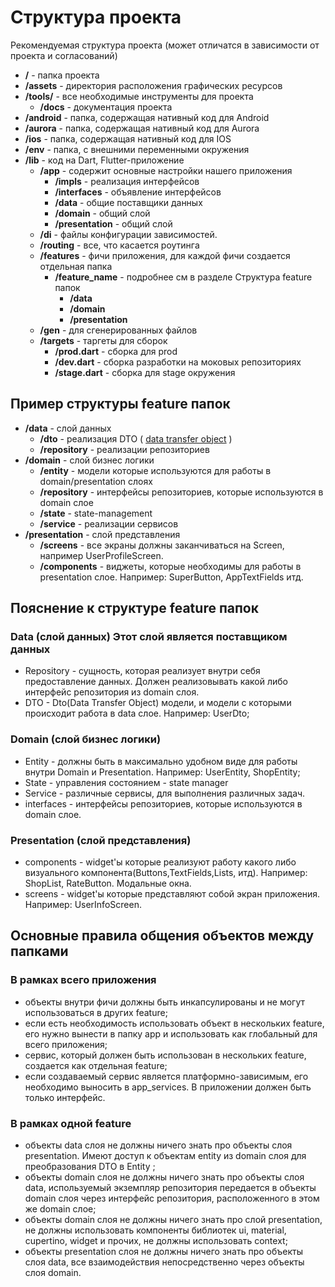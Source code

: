 # Структура проекта

Рекомендуемая структура проекта (может отличатся в зависимости от проекта и согласований)

- **/** - папка проекта
- **/assets** - директория расположения графических ресурсов
- **/tools/** - все необходимые инструменты для проекта
  - **/docs** - документация проекта
- **/android** - папка, содержащая нативный код для Android
- **/aurora** - папка, содержащая нативный код для Aurora
- **/ios** - папка, содержащая нативный код для IOS
- **/env** - папка, с внешними переменными окружения
- **/lib** - код на Dart, Flutter-приложение
  - **/app** - содержит основные настройки нашего приложения
    - **/impls** - реализация интерфейсов
    - **/interfaces** - объявление интерфейсов
    - **/data** - общие поставщики данных
    - **/domain** - общий слой
    - **/presentation** - общий слой
  - **/di** - файлы конфигурации зависимостей.
  - **/routing** - все, что касается роутинга
  - **/features** - фичи приложения, для каждой фичи создается отдельная папка
    - **/feature_name** - подробнее см в разделе Структура feature папок
      - **/data**
      - **/domain**
      - **/presentation**
  - **/gen** - для сгенерированных файлов
  - **/targets** - таргеты для сборок
    - **/prod.dart** - сборка для prod
    - **/dev.dart** - сборка разработки на моковых репозиториях
    - **/stage.dart** - сборка для stage окружения

## Пример структуры feature папок

- **/data** - слой данных
  - **/dto** - реализация DTO ( [data transfer object](https://ru.wikipedia.org/wiki/DTO) )
  - **/repository** - реализации репозиториев
- **/domain** - слой бизнес логики
  - **/entity** - модели которые используются для работы в domain/presentation слоях
  - **/repository** - интерфейсы репозиториев, которые используются в domain слое
  - **/state** - state-management
  - **/service** - реализации сервисов
- **/presentation** - слой представления
  - **/screens** - все экраны должны заканчиваться на Screen, например UserProfileScreen.
  - **/components** - виджеты, которые необходимы для работы в presentation слое. Например: SuperButton, AppTextFields итд.

## Пояснение к структуре feature папок

### Data (слой данных) Этот слой является поставщиком данных

- Repository - сущность, которая реализует внутри себя предоставление данных. Должен реализовывать какой либо интерфейс репозитория из domain слоя.
- DTO - Dto(Data Transfer Object) модели, и модели с которыми происходит работа в data слое. Например: UserDto;

### Domain (слой бизнес логики)

- Entity - должны быть в максимально удобном виде для работы внутри Domain и Presentation. Например: UserEntity, ShopEntity;
- State - управления состоянием  - state manager
- Service - различные сервисы, для выполнения различных задач.
- interfaces - интерфейсы репозиториев, которые используются в domain слое.

### Presentation (слой представления)

- сomponents - widget'ы которые реализуют работу какого либо визуального компонента(Buttons,TextFields,Lists, итд). Например: ShopList, RateButton. Модальные окна.
- screens - widget'ы которые представляют собой экран приложения. Например: UserInfoScreen.

## Основные правила общения объектов между папками

### В рамках всего приложения

- объекты внутри фичи должны быть инкапсулированы и не могут использоваться в других feature;
- если есть необходимость использовать объект в нескольких feature, его нужно вынести в папку app и использовать как глобальный для всего приложения;
- сервис, который должен быть использован в нескольких feature, создается как отдельная feature;
- если создаваемый сервис является платформно-зависимым, его необходимо выносить в app_services. В приложении должен быть только интерфейс.

### В рамках одной feature

- объекты data слоя не должны ничего знать про объекты слоя presentation. Имеют доступ к объектам entity из domain слоя для преобразования DTO в Entity ;
- объекты domain слоя не должны ничего знать про объекты слоя data, используемый экземпляр репозитория передается в объекты domain слоя через интерфейс репозитория, расположенного в этом же domain слое;
- объекты domain слоя не должны ничего знать про слой presentation, не должны использовать компоненты библиотек ui, material, cupertino, widget и прочих, не должны использовать context;
- объекты presentation слоя не должны ничего знать про объекты слоя data, все взаимодействия непосредственно через объекты слоя domain.
